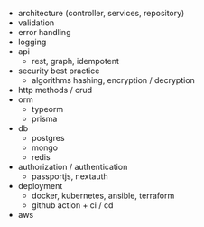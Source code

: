 - architecture (controller, services, repository)
- validation
- error handling
- logging 
- api 
	- rest, graph, idempotent
- security best practice
	- algorithms hashing, encryption / decryption
- http methods / crud
- orm
	- typeorm
	- prisma
- db
	- postgres
	- mongo
	- redis
- authorization / authentication
	- passportjs, nextauth
- deployment
	- docker, kubernetes, ansible, terraform
	- github action + ci / cd
- aws

